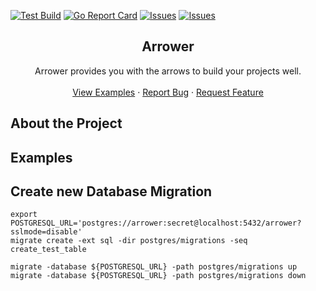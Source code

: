 [![Test Build][github-action-shield]][github-action-url]
[![Go Report Card][reportcard-shield]][reportcard-url]
[![Issues][issues-shield]][issues-url]
[![Issues][stars-shield]][stars-url]

<p align="center">
  <h2 align="center">Arrower</h2>

  <p align="center">
    Arrower provides you with the arrows to build your projects well.
    <br />
    <br />
    <a href="https://github.com/go-arrower/arrower#examples">View Examples</a>
    ·
    <a href="https://github.com/go-arrower/arrower/issues">Report Bug</a>
    ·
    <a href="https://github.com/go-arrower/arrower/issues">Request Feature</a>
  </p>
</p>




## About the Project

## Examples

## Create new Database Migration
```shell
export POSTGRESQL_URL='postgres://arrower:secret@localhost:5432/arrower?sslmode=disable'
migrate create -ext sql -dir postgres/migrations -seq create_test_table

migrate -database ${POSTGRESQL_URL} -path postgres/migrations up
migrate -database ${POSTGRESQL_URL} -path postgres/migrations down
```




<!-- MARKDOWN LINKS & IMAGES -->
[github-action-shield]: https://github.com/go-arrower/arrower/actions/workflows/test.yml/badge.svg
[github-action-url]: https://github.com/go-arrower/arrower/actions
[reportcard-shield]: https://goreportcard.com/badge/github.com/go-arrower/arrower
[reportcard-url]: https://goreportcard.com/report/github.com/go-arrower/arrower
[issues-shield]: https://img.shields.io/github/issues/go-arrower/arrower?style=flat-square&logo=appveyor
[issues-url]: https://github.com/go-arrower/arrower/issues
[stars-shield]: https://img.shields.io/github/stars/go-arrower/arrower?style=flat-square&logo=appveyor
[stars-url]: https://github.com/go-arrower/arrower/stargazers
